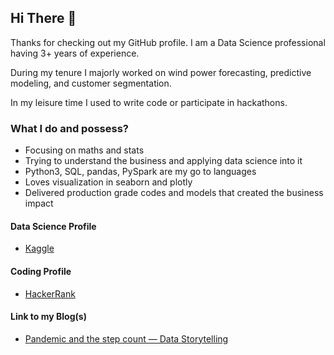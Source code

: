 ## Hi There 👋

Thanks for checking out my GitHub profile. I am a Data Science professional having 3+ years of experience.

During my tenure I majorly worked on wind power forecasting, predictive modeling, and customer segmentation.

In my leisure time I used to write code or participate in hackathons.

### What I do and possess?

- Focusing on maths and stats
- Trying to understand the business and applying data science into it
- Python3, SQL, pandas, PySpark are my go to languages
- Loves visualization in seaborn and plotly
- Delivered production grade codes and models that created the business impact

#### Data Science Profile
* [Kaggle](https://www.kaggle.com/sank3t)

#### Coding Profile

* [HackerRank](https://www.hackerrank.com/sank3t?hr_r=1)

#### Link to my Blog(s)

* [Pandemic and the step count — Data Storytelling](https://sanketsharma2196.medium.com/pandemic-and-the-step-count-data-storytelling-cc1a51ef22b)
